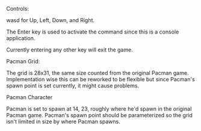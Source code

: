 Controls:

wasd for Up, Left, Down, and Right.

The Enter key is used to activate the command since this is a console application.

Currently entering any other key will exit the game.


Pacman Grid:

The grid is 28x31, the same size counted from the original Pacman game.  Implementation wise this can be reworked to be flexible but since Pacman's spawn point is set currently, it might cause problems.

Pacman Character

Pacman is set to spawn at 14, 23, roughly where he'd spawn in the original Pacman game.  Pacman's spawn point should be parameterized so the grid isn't limited in size by where Pacman spawns.